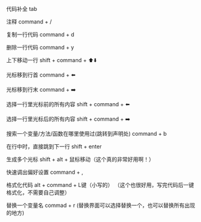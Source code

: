 代码补全  tab

注释 command + /

复制一行代码 command + d

删除一行代码 command + y

上下移动一行 shift + command + ⬆️⬇️

光标移到行首 command + ⬅️

光标移到行末 command + ➡️

选择一行里光标前的所有内容 shift + command + ⬅️

选择一行里光标后的所有内容 shift + command +  ➡️

搜索一个变量/方法/函数在哪里使用过(跳转到声明处) command + b

在行中时，直接跳到下一行 shift + enter

生成多个光标 shift + alt + 鼠标移动（这个真的非常好用啊！）

快速调出偏好设置 command + ,

格式化代码 alt + command + L键（小写的） （这个也很好用，写完代码后一键格式化，不需要自己调整）

替换一个变量名 commad + r (替换界面可以选择替换一个，也可以替换所有出现的地方)
